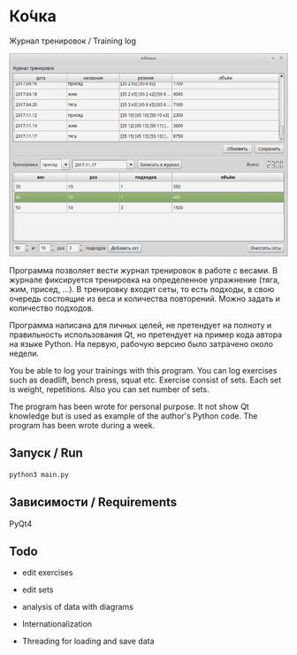 # Ко́чка
Журнал тренировок / Training log

![](screenshot.png)

Программа позволяет вести журнал тренировок в работе с весами. В журнале
фиксируется тренировка на определенное упражнение (тяга, жим, присед, ...).
В тренировку входят сеты, то есть подходы, в свою очередь состоящие из веса и
количества повторений. Можно задать и количество подходов.

Программа написана для личных целей, не претендует на полноту и правильность
использования Qt, но претендует на пример кода автора на языке Python. На
первую, рабочую версию было затрачено около недели.

You be able to log your trainings with this program. You can log exercises such
as deadlift, bench press, squat etc. Exercise consist of sets. Each set is
weight, repetitions. Also you can set number of sets.

The program has been wrote for personal purpose. It not show Qt knowledge but is
used as example of the author's Python code. The program has been wrote during
a week.

## Запуск / Run
```sh
python3 main.py
```

## Зависимости / Requirements
PyQt4

## Todo
- edit exercises
- edit sets
- analysis of data with diagrams


- Internationalization
- Threading for loading and save data
